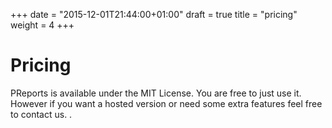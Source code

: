 +++
date = "2015-12-01T21:44:00+01:00"
draft = true
title = "pricing"
weight = 4
+++

# Pricing

PReports is available under the MIT License. You are free to just use it. 
However if you want a hosted version or need some extra features feel free to contact us.
.
